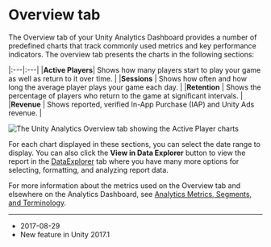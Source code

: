 # Overview tab 
The Overview tab of your Unity Analytics Dashboard provides a number of predefined charts that track commonly used metrics and key performance indicators. The overview tab presents the charts in the following sections:


|:---|:---|
|__Active Players__| Shows how many players start to play your game as well as return to it over time. |
|__Sessions__ | Shows how often and how long the average player plays your game each day. |
|__Retention__ | Shows the percentage of players who return to the game at significant intervals. |
|__Revenue__ | Shows reported, verified In-App Purchase (IAP) and Unity Ads revenue. |


![The Unity Analytics Overview tab showing the Active Player charts](../uploads/Main/AnalyticsDashboardOverview1.png)


For each chart displayed in these sections, you can select the date range to display. You can also click the __View in Data Explorer__ button to view the report in the [DataExplorer](UnityAnalyticsDataExplorer) tab where you have many more options for selecting, formatting, and analyzing report data.

For more information about the metrics used on the Overview tab and elsewhere on the Analytics Dashboard, see [Analytics Metrics, Segments, and Terminology](UnityAnalyticsTerminology).

---
* <span class="page-edit">2017-08-29  <!-- include IncludeTextNewPageYesEdit --></span>
* <span class="page-history">New feature in Unity 2017.1</span>